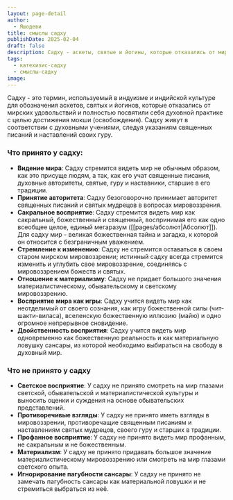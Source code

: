 ```yaml
---
layout: page-detail
author:
  - Яшодеви
title: смыслы садху
publishDate: 2025-02-04
draft: false
description: Садху - аскеты, святые и йогины, которые отказались от мирских удовольствий и полностью посвятили себя духовной практике с целью достижения мокши (освобождения). Садху живут в соответствии с духовными учениями, следуя указаниям священных писаний и наставлений своих Гуру.
tags:
  - катехизис-садху
  - смыслы-садху
image:
---
```

Садху - это термин, используемый в индуизме и индийской культуре для обозначения аскетов, святых и йогинов, которые отказались от мирских удовольствий и полностью посвятили себя духовной практике с целью достижения мокши (освобождения). Садху живут в соответствии с духовными учениями, следуя указаниям священных писаний и наставлений своих гуру.

### Что принято у садху:
- **Видение мира**: Садху стремится видеть мир не обычным образом, как это присуще людям, а так, как его учат священные писания, духовные авторитеты, святые, гуру и наставники, старшие в его традиции.
- **Принятие авторитета**: Садху безоговорочно принимает авторитет священных писаний и святых мудрецов в вопросах мировоззрения.
- **Сакральное восприятие**: Садху стремится видеть мир как сакральный, божественный и священный, воспринимая его как одно всеобщее целое, единый мегаразум ([[pages/абсолют|Абсолют]]). Для садху мир - великая божественная тайна и загадка, к которой он относится с безграничным уважением.
- **Стремление к изменению**: Садху не стремится оставаться в своем старом мирском мировоззрении; истинный садху всегда стремится изменить и углубить свое мировоззрение, соединяясь с мировоззрением божеств и святых.
- **Отношение к материализму**: Садху не придает большого значения материалистическому, обывательскому и светскому мировоззрению.
- **Восприятие мира как игры**: Садху учится видеть мир как неотделимый от своего сознания, как игру божественной силы (чит-шакти-виласа), вселенскую божественную иллюзию (майю) и одно огромное непрерывное сновидение.
- **Двойственность восприятия**: Садху учится видеть мир одновременно как божественную реальность и как материальную ловушку сансары, из которой необходимо выбираться на свободу в духовный мир.

### Что не принято у садху
- **Светское восприятие**: У садху не принято смотреть на мир глазами светской, обывательской и материалистической культуры и выносить оценки и суждения на основе обывательских представлений.
- **Противоречивые взгляды**: У садху не принято иметь взгляды в мировоззрении, противоречащие священным писаниям и наставлениям святых мудрецов, своего гуру и старших в традиции.
- **Профанное восприятие**: У садху не принято видеть мир профанным, не сакральным и не божественным.
- **Материализм**: У садху не принято придавать большое значение материалистическому мировоззрению или смотреть на мир глазами светского опыта.
- **Игнорирование пагубности сансары**: У садху не принято не замечать пагубность сансары как материальной ловушки и не стремиться выбраться из неё.